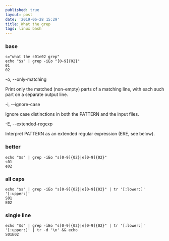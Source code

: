 ```yaml
---
published: true
layout: post
date: '2019-06-28 15:29'
title: What the grep
tags: linux bash 
---
```

### base

    s="what the s01e02 grep"
    echo "$s" | grep -iEo "[0-9]{02}"
    01
    02

-o, --only-matching

Print only the matched (non-empty) parts of a matching line, with each such part on a separate output line.

-i, --ignore-case

Ignore case distinctions in both the PATTERN and the input files.

-E, --extended-regexp

Interpret PATTERN as an extended regular expression (ERE, see below).

### better

    echo "$s" | grep -iEo "s[0-9]{02}|e[0-9]{02}" 
    s01
    e02

### all caps

    echo "$s" | grep -iEo "s[0-9]{02}|e[0-9]{02}" | tr '[:lower:]' '[:upper:]'
    S01
    E02
    
### single line
    
    echo "$s" | grep -iEo "s[0-9]{02}|e[0-9]{02}" | tr '[:lower:]' '[:upper:]' | tr -d '\n' && echo
    S01E02
